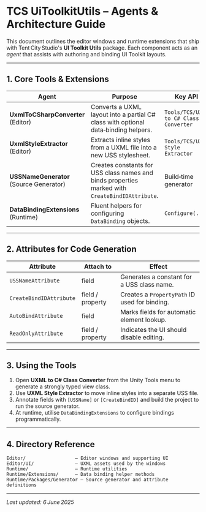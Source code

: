 # TCS UiToolkitUtils – Agents & Architecture Guide

This document outlines the editor windows and runtime extensions that ship with Tent City Studio's **UI Toolkit Utils** package. Each component acts as an *agent* that assists with authoring and binding UI Toolkit layouts.

---

## 1. Core Tools & Extensions

| Agent | Purpose | Key API |
| ----- | ------- | ------- |
| **UxmlToCSharpConverter** (Editor) | Converts a UXML layout into a partial C# class with optional data‑binding helpers. | `Tools/TCS/UXML to C# Class Converter` |
| **UxmlStyleExtractor** (Editor) | Extracts inline styles from a UXML file into a new USS stylesheet. | `Tools/TCS/UXML Style Extractor` |
| **USSNameGenerator** (Source Generator) | Creates constants for USS class names and binds properties marked with `CreateBindIDAttribute`. | Build‑time generator |
| **DataBindingExtensions** (Runtime) | Fluent helpers for configuring `DataBinding` objects. | `Configure(...)` |

---

## 2. Attributes for Code Generation

| Attribute | Attach to | Effect |
| --------- | --------- | ------ |
| `USSNameAttribute` | field | Generates a constant for a USS class name. |
| `CreateBindIDAttribute` | field / property | Creates a `PropertyPath` ID used for binding. |
| `AutoBindAttribute` | field | Marks fields for automatic element lookup. |
| `ReadOnlyAttribute` | field / property | Indicates the UI should disable editing. |

---

## 3. Using the Tools

1. Open **UXML to C# Class Converter** from the Unity Tools menu to generate a strongly typed view class.
2. Use **UXML Style Extractor** to move inline styles into a separate USS file.
3. Annotate fields with `[USSName]` or `[CreateBindID]` and build the project to run the source generator.
4. At runtime, utilise `DataBindingExtensions` to configure bindings programmatically.

---

## 4. Directory Reference

```
Editor/                  — Editor windows and supporting UI
Editor/UI/               — UXML assets used by the windows
Runtime/                 — Runtime utilities
Runtime/Extensions/      — Data binding helper methods
Runtime/Packages/Generator — Source generator and attribute definitions
```

---

*Last updated: 6 June 2025*
